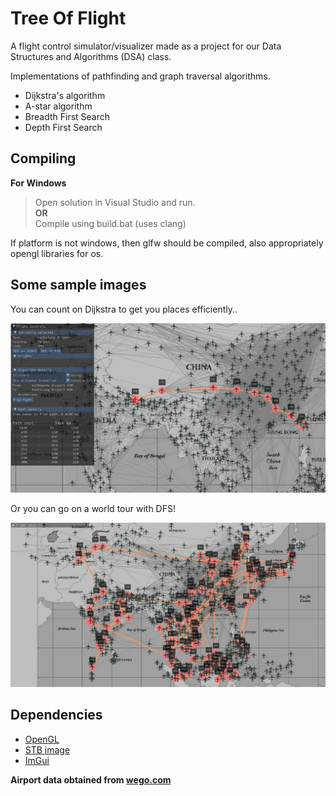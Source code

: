 # Tree Of Flight

A flight control simulator/visualizer made as a project for our Data Structures and Algorithms (DSA) class. 

Implementations of pathfinding and graph traversal algorithms.   
- Dijkstra's algorithm
- A-star algorithm
- Breadth First Search
- Depth First Search

## Compiling

**For Windows**  
> Open solution in Visual Studio and run.  
>**OR**  
>Compile using build.bat (uses clang)

If platform is not windows, then glfw should be compiled, also appropriately opengl libraries for os.

## Some sample images  

You can count on Dijkstra to get you places efficiently..

  ![Fly](/out/sample-images/fly.JPG)  
  
Or you can go on a world tour with DFS!

  ![WorldFly](/out/sample-images/worldfly.JPG)

## Dependencies
- [OpenGL](https://www.opengl.org/)
- [STB image](https://github.com/nothings/stb)
- [ImGui](https://github.com/ocornut/imgui)

**Airport data obtained from [wego.com](https://wego.com)** 

